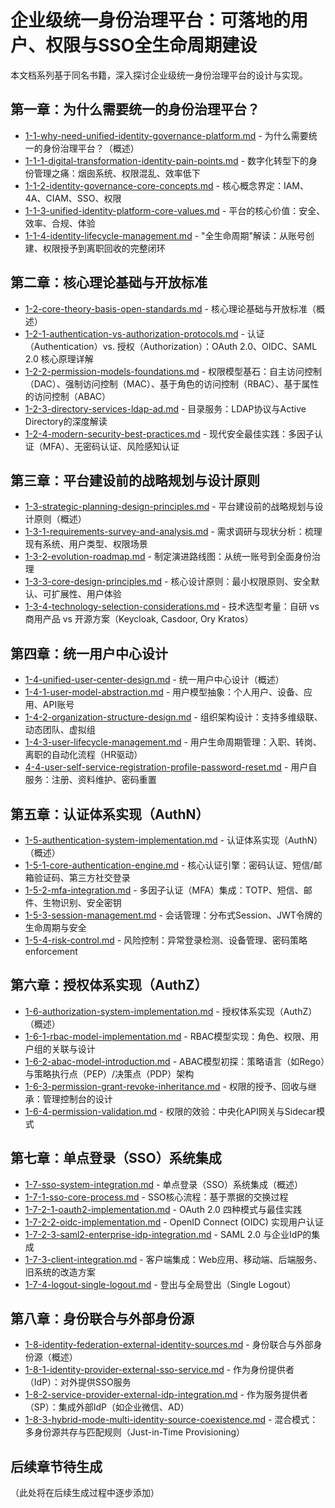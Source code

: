 # 企业级统一身份治理平台：可落地的用户、权限与SSO全生命周期建设

本文档系列基于同名书籍，深入探讨企业级统一身份治理平台的设计与实现。

## 第一章：为什么需要统一的身份治理平台？

- [1-1-why-need-unified-identity-governance-platform.md](1-1-why-need-unified-identity-governance-platform.md) - 为什么需要统一的身份治理平台？（概述）
- [1-1-1-digital-transformation-identity-pain-points.md](1-1-1-digital-transformation-identity-pain-points.md) - 数字化转型下的身份管理之痛：烟囱系统、权限混乱、效率低下
- [1-1-2-identity-governance-core-concepts.md](1-1-2-identity-governance-core-concepts.md) - 核心概念界定：IAM、4A、CIAM、SSO、权限
- [1-1-3-unified-identity-platform-core-values.md](1-1-3-unified-identity-platform-core-values.md) - 平台的核心价值：安全、效率、合规、体验
- [1-1-4-identity-lifecycle-management.md](1-1-4-identity-lifecycle-management.md) - "全生命周期"解读：从账号创建、权限授予到离职回收的完整闭环

## 第二章：核心理论基础与开放标准

- [1-2-core-theory-basis-open-standards.md](1-2-core-theory-basis-open-standards.md) - 核心理论基础与开放标准（概述）
- [1-2-1-authentication-vs-authorization-protocols.md](1-2-1-authentication-vs-authorization-protocols.md) - 认证（Authentication）vs. 授权（Authorization）：OAuth 2.0、OIDC、SAML 2.0 核心原理详解
- [1-2-2-permission-models-foundations.md](1-2-2-permission-models-foundations.md) - 权限模型基石：自主访问控制（DAC）、强制访问控制（MAC）、基于角色的访问控制（RBAC）、基于属性的访问控制（ABAC）
- [1-2-3-directory-services-ldap-ad.md](1-2-3-directory-services-ldap-ad.md) - 目录服务：LDAP协议与Active Directory的深度解读
- [1-2-4-modern-security-best-practices.md](1-2-4-modern-security-best-practices.md) - 现代安全最佳实践：多因子认证（MFA）、无密码认证、风险感知认证

## 第三章：平台建设前的战略规划与设计原则

- [1-3-strategic-planning-design-principles.md](1-3-strategic-planning-design-principles.md) - 平台建设前的战略规划与设计原则（概述）
- [1-3-1-requirements-survey-and-analysis.md](1-3-1-requirements-survey-and-analysis.md) - 需求调研与现状分析：梳理现有系统、用户类型、权限场景
- [1-3-2-evolution-roadmap.md](1-3-2-evolution-roadmap.md) - 制定演进路线图：从统一账号到全面身份治理
- [1-3-3-core-design-principles.md](1-3-3-core-design-principles.md) - 核心设计原则：最小权限原则、安全默认、可扩展性、用户体验
- [1-3-4-technology-selection-considerations.md](1-3-4-technology-selection-considerations.md) - 技术选型考量：自研 vs 商用产品 vs 开源方案（Keycloak, Casdoor, Ory Kratos）

## 第四章：统一用户中心设计

- [1-4-unified-user-center-design.md](1-4-unified-user-center-design.md) - 统一用户中心设计（概述）
- [1-4-1-user-model-abstraction.md](1-4-1-user-model-abstraction.md) - 用户模型抽象：个人用户、设备、应用、API账号
- [1-4-2-organization-structure-design.md](1-4-2-organization-structure-design.md) - 组织架构设计：支持多维级联、动态团队、虚拟组
- [1-4-3-user-lifecycle-management.md](1-4-3-user-lifecycle-management.md) - 用户生命周期管理：入职、转岗、离职的自动化流程（HR驱动）
- [4-4-user-self-service-registration-profile-password-reset.md](4-4-user-self-service-registration-profile-password-reset.md) - 用户自服务：注册、资料维护、密码重置

## 第五章：认证体系实现（AuthN）

- [1-5-authentication-system-implementation.md](1-5-authentication-system-implementation.md) - 认证体系实现（AuthN）（概述）
- [1-5-1-core-authentication-engine.md](1-5-1-core-authentication-engine.md) - 核心认证引擎：密码认证、短信/邮箱验证码、第三方社交登录
- [1-5-2-mfa-integration.md](1-5-2-mfa-integration.md) - 多因子认证（MFA）集成：TOTP、短信、邮件、生物识别、安全密钥
- [1-5-3-session-management.md](1-5-3-session-management.md) - 会话管理：分布式Session、JWT令牌的生命周期与安全
- [1-5-4-risk-control.md](1-5-4-risk-control.md) - 风险控制：异常登录检测、设备管理、密码策略 enforcement

## 第六章：授权体系实现（AuthZ）

- [1-6-authorization-system-implementation.md](1-6-authorization-system-implementation.md) - 授权体系实现（AuthZ）（概述）
- [1-6-1-rbac-model-implementation.md](1-6-1-rbac-model-implementation.md) - RBAC模型实现：角色、权限、用户组的关联与设计
- [1-6-2-abac-model-introduction.md](1-6-2-abac-model-introduction.md) - ABAC模型初探：策略语言（如Rego）与策略执行点（PEP）/决策点（PDP）架构
- [1-6-3-permission-grant-revoke-inheritance.md](1-6-3-permission-grant-revoke-inheritance.md) - 权限的授予、回收与继承：管理控制台的设计
- [1-6-4-permission-validation.md](1-6-4-permission-validation.md) - 权限的效验：中央化API网关与Sidecar模式

## 第七章：单点登录（SSO）系统集成

- [1-7-sso-system-integration.md](1-7-sso-system-integration.md) - 单点登录（SSO）系统集成（概述）
- [1-7-1-sso-core-process.md](1-7-1-sso-core-process.md) - SSO核心流程：基于票据的交换过程
- [1-7-2-1-oauth2-implementation.md](1-7-2-1-oauth2-implementation.md) - OAuth 2.0 四种模式与最佳实践
- [1-7-2-2-oidc-implementation.md](1-7-2-2-oidc-implementation.md) - OpenID Connect (OIDC) 实现用户认证
- [1-7-2-3-saml2-enterprise-idp-integration.md](1-7-2-3-saml2-enterprise-idp-integration.md) - SAML 2.0 与企业IdP的集成
- [1-7-3-client-integration.md](1-7-3-client-integration.md) - 客户端集成：Web应用、移动端、后端服务、旧系统的改造方案
- [1-7-4-logout-single-logout.md](1-7-4-logout-single-logout.md) - 登出与全局登出（Single Logout）

## 第八章：身份联合与外部身份源

- [1-8-identity-federation-external-identity-sources.md](1-8-identity-federation-external-identity-sources.md) - 身份联合与外部身份源（概述）
- [1-8-1-identity-provider-external-sso-service.md](1-8-1-identity-provider-external-sso-service.md) - 作为身份提供者（IdP）：对外提供SSO服务
- [1-8-2-service-provider-external-idp-integration.md](1-8-2-service-provider-external-idp-integration.md) - 作为服务提供者（SP）：集成外部IdP（如企业微信、AD）
- [1-8-3-hybrid-mode-multi-identity-source-coexistence.md](1-8-3-hybrid-mode-multi-identity-source-coexistence.md) - 混合模式：多身份源共存与匹配规则（Just-in-Time Provisioning）

## 后续章节待生成

（此处将在后续生成过程中逐步添加）